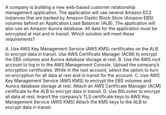 A company is building a new web-based customer relationship management application. The application will use several Amazon EC2 instances that are backed by Amazon Elastic Block Store (Amazon EBS) volumes behind an Application Load Balancer (ALB). The application will also use an Amazon Aurora database. All data for the application must be encrypted at rest and in transit. Which solution will meet these requirements? 

A. Use AWS Key Management Service (AWS KMS) certificates on the ALB to encrypt data in transit. Use AWS Certificate Manager (ACM) to encrypt the EBS volumes and Aurora database storage at rest. 
B. Use the AWS root account to log in to the AWS Management Console. Upload the company’s encryption certificates. While in the root account, select the option to turn on encryption for all data at rest and in transit for the account. 
C. Use AWS Key Management Service (AWS KMS) to encrypt the EBS volumes and Aurora database storage at rest. Attach an AWS Certificate Manager (ACM) certificate to the ALB to encrypt data in transit. 
D. Use BitLocker to encrypt all data at rest. Import the company’s TLS certificate keys to AWS Key Management Service (AWS KMS) Attach the KMS keys to the ALB to encrypt data in transit.